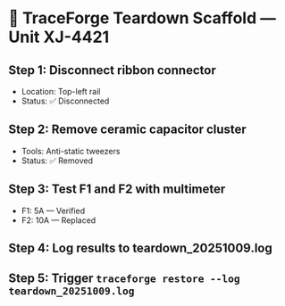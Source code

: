 # 🔧 TraceForge Teardown Scaffold — Unit XJ-4421

## Step 1: Disconnect ribbon connector
- Location: Top-left rail
- Status: ✅ Disconnected

## Step 2: Remove ceramic capacitor cluster
- Tools: Anti-static tweezers
- Status: ✅ Removed

## Step 3: Test F1 and F2 with multimeter
- F1: 5A — Verified
- F2: 10A — Replaced

## Step 4: Log results to teardown_20251009.log
## Step 5: Trigger `traceforge restore --log teardown_20251009.log`